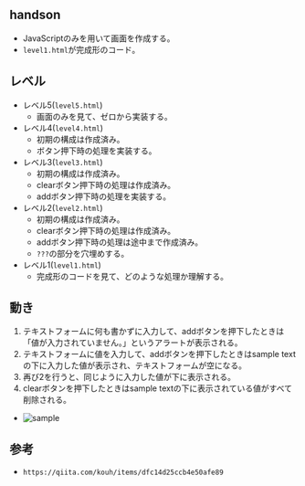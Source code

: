 ## handson
- JavaScriptのみを用いて画面を作成する。
- `level1.html`が完成形のコード。

## レベル
- レベル5(`level5.html`)
    - 画面のみを見て、ゼロから実装する。
- レベル4(`level4.html`)
    - 初期の構成は作成済み。
    - ボタン押下時の処理を実装する。
- レベル3(`level3.html`)
    - 初期の構成は作成済み。
    - clearボタン押下時の処理は作成済み。
    - addボタン押下時の処理を実装する。
- レベル2(`level2.html`)
    - 初期の構成は作成済み。
    - clearボタン押下時の処理は作成済み。
    - addボタン押下時の処理は途中まで作成済み。
    - `???`の部分を穴埋めする。
- レベル1(`level1.html`)
    - 完成形のコードを見て、どのような処理か理解する。

## 動き
1. テキストフォームに何も書かずに入力して、addボタンを押下したときは「値が入力されていません。」というアラートが表示される。
2. テキストフォームに値を入力して、addボタンを押下したときはsample textの下に入力した値が表示され、テキストフォームが空になる。
3. 再び2を行うと、同じように入力した値が下に表示される。
4. clearボタンを押下したときはsample textの下に表示されている値がすべて削除される。
- ![sample](./sample.gif "sample")

## 参考
- `https://qiita.com/kouh/items/dfc14d25ccb4e50afe89`